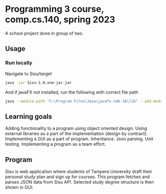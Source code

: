 # Programming 3 course, comp.cs.140, spring 2023
A school project done in group of two.

## Usage

### Run locally
Navigate to Sisu/target
```sh
java -jar Sisu-1.0.one-jar.jar
```
And if javaFX not installed, run the following with correct file path
```sh
java --module-path "C:\Program Files\Java\javafx-sdk-18\lib" --add-modules javafx.controls,javafx.fxml -jar Sisu-1.0.one-jar.jar
```

## Learning goals
Adding functionality to a program using object oriented design.
Using external libraries as a part of the implementation (design by contract).
Implementing a GUI as a part of program.
Inheritance.
Json parsing.
Unit testing.
Implementing a program as a team effort.

## Program
Sisu is web application where students of Tampere University draft their personal study plan and sign up for courses.
This program fetches and parses JSON data from Sisu API. Selected study degree structure is then shown in GUI. 
